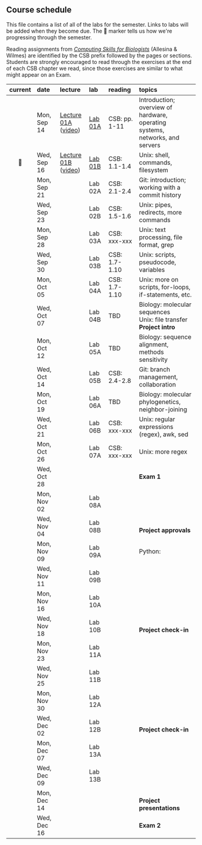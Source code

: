 
## Course schedule

This file contains a list of all of the labs for the semester. Links to labs will be added when they become due. The :pig: marker tells us how we're progressing through the semester.

Reading assignments from [*Computing Skills for Biologists*](https://computingskillsforbiologists.com/) (Allesina & Wilmes) are identified by the CSB prefix followed by the pages or sections. Students are strongly encouraged to read through the exercises at the end of each CSB chapter we read, since those exercises are similar to what might appear on an Exam.

| current | date        | lecture | lab     | reading | topics |
| :-:     | :--         | :-      |   :-    | :--     | :--    |
|         | Mon, Sep 14 | <a href="https://github.com/WUSTL-Biol4220/home/raw/master/lectures/lect_01A.pdf">Lecture 01A</a><br>(<a href="https://wustl.zoom.us/rec/share/xVUbAqcq2UKZY69q7A4uFFs6QqkuYjnN8-t7HT3nY6MTlWLIhWxb5mHuK4ER6Hp8._TbxHG2tCex6TQ-M?startTime=1600105741000">video</a>) | [Lab 01A](labs/lab_01A.md) | CSB: pp. 1-11 | Introduction; overview of hardware, operating<br>systems, networks, and servers |
| :pig:   | Wed, Sep 16 | <a href="https://github.com/WUSTL-Biol4220/home/raw/master/lectures/lect_01B.pdf">Lecture 01B</a><br>(<a href="https://wustl.zoom.us/rec/share/v9Fgjrx-KLpP-Jy-XAOowq0FOQP2tTFISahS4NsG5272KRJqbCFIqPo001AX3Fnr.ha8SXalwnFjg8fxp?startTime=1600263299000">video</a>)        | [Lab 01B](labs/lab_01B.md) | CSB: 1.1-1.4| Unix: shell, commands, filesystem |
|         | Mon, Sep 21 |         | Lab 02A | CSB: 2.1-2.4 | Git: introduction; working with a commit history  |
|         | Wed, Sep 23 |         | Lab 02B | CSB: 1.5-1.6 | Unix: pipes, redirects, more commands |
|         | Mon, Sep 28 |         | Lab 03A | CSB: xxx-xxx | Unix: text processing, file format, grep |
|         | Wed, Sep 30 |         | Lab 03B | CSB: 1.7-1.10 | Unix: scripts, pseudocode, variables  | 
|         | Mon, Oct 05 |         | Lab 04A | CSB: 1.7-1.10 | Unix: more on scripts, for-loops, if-statements, etc.  |
|         | Wed, Oct 07 |         | Lab 04B | TBD | Biology: molecular sequences<br>Unix: file transfer<br>**Project intro** |
|         | Mon, Oct 12 |         | Lab 05A | TBD | Biology: sequence alignment, methods sensitivity |
|         | Wed, Oct 14 |         | Lab 05B | CSB: 2.4-2.8 | Git: branch management, collaboration |
|         | Mon, Oct 19 |         | Lab 06A | TBD | Biology: molecular phylogenetics, neighbor-joining |
|         | Wed, Oct 21 |         | Lab 06B | CSB: xxx-xxx | Unix: regular expressions (regex), awk, sed  |
|         | Mon, Oct 26 |         | Lab 07A | CSB: xxx-xxx | Unix: more regex  |
|         | Wed, Oct 28 |         |         |  | **Exam 1** |
|         | Mon, Nov 02 |         | Lab 08A |  |  |
|         | Wed, Nov 04 |         | Lab 08B |  | <br>**Project approvals** |
|         | Mon, Nov 09 |         | Lab 09A |  |  Python: |
|         | Wed, Nov 11 |         | Lab 09B |  |  |
|         | Mon, Nov 16 |         | Lab 10A |  |  |
|         | Wed, Nov 18 |         | Lab 10B |  | <br>**Project check-in**  |
|         | Mon, Nov 23 |         | Lab 11A |  |   |
|         | Wed, Nov 25 |         | Lab 11B |  |   |
|         | Mon, Nov 30 |         | Lab 12A |  |   |
|         | Wed, Dec 02 |         | Lab 12B |  | <br>**Project check-in**   |
|         | Mon, Dec 07 |         | Lab 13A |  |   |
|         | Wed, Dec 09 |         | Lab 13B |  |   |
|         | Mon, Dec 14 |         |         |  | <br>**Project presentations**  |
|         | Wed, Dec 16 |         |         |  | **Exam 2**  |
